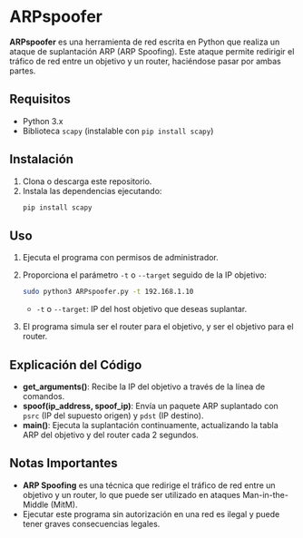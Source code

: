 # ARPspoofer

**ARPspoofer** es una herramienta de red escrita en Python que realiza un ataque de suplantación ARP (ARP Spoofing). Este ataque permite redirigir el tráfico de red entre un objetivo y un router, haciéndose pasar por ambas partes.

## Requisitos

- Python 3.x
- Biblioteca `scapy` (instalable con `pip install scapy`)

## Instalación

1. Clona o descarga este repositorio.
2. Instala las dependencias ejecutando:
    ```bash
    pip install scapy
    ```

## Uso

1. Ejecuta el programa con permisos de administrador.
2. Proporciona el parámetro `-t` o `--target` seguido de la IP objetivo:
    ```bash
    sudo python3 ARPspoofer.py -t 192.168.1.10
    ```

   - `-t` o `--target`: IP del host objetivo que deseas suplantar.

3. El programa simula ser el router para el objetivo, y ser el objetivo para el router.

## Explicación del Código

- **get_arguments()**: Recibe la IP del objetivo a través de la línea de comandos.
- **spoof(ip_address, spoof_ip)**: Envía un paquete ARP suplantado con `psrc` (IP del supuesto origen) y `pdst` (IP destino).
- **main()**: Ejecuta la suplantación continuamente, actualizando la tabla ARP del objetivo y del router cada 2 segundos.

## Notas Importantes

- **ARP Spoofing** es una técnica que redirige el tráfico de red entre un objetivo y un router, lo que puede ser utilizado en ataques Man-in-the-Middle (MitM).
- Ejecutar este programa sin autorización en una red es ilegal y puede tener graves consecuencias legales.
